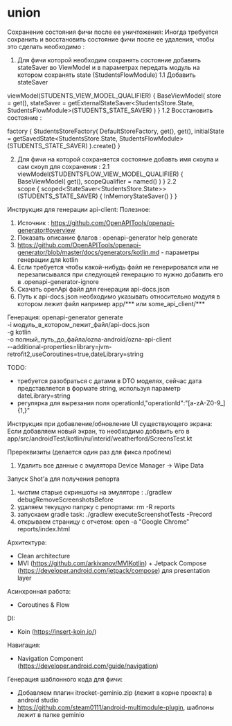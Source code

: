# union

Сохранение состояния фичи после ее уничтожения:
Иногда требуется сохранить и восстановить состояние фичи после ее удаления, чтобы это сделать необходимо :
1) Для фичи которой необходим сохранять состояние добавить stateSaver во ViewModel и в параметрах передать модуль на котором сохранять state (StudentsFlowModule)
   1.1 Добавить stateSaver

viewModel(STUDENTS_VIEW_MODEL_QUALIFIER) {
BaseViewModel(
store = get<StudentsStore>(),
stateSaver = getExternalStateSaver<StudentsStore.State, StudentsFlowModule>(STUDENTS_STATE_SAVER)
)
}
1.2 Восстановить состояние :

factory {
StudentsStoreFactory(
DefaultStoreFactory,
get(),
get(),
initialState = getSavedState<StudentsStore.State, StudentsFlowModule>(STUDENTS_STATE_SAVER)
).create()
}

2) Для фичи на которой сохраняется состояние добавть имя скоупа и сам скоуп для сохранения :
   2.1   
   viewModel(STUDENTSFLOW_VIEW_MODEL_QUALIFIER) {
   BaseViewModel(
   get<StudentsFlowStore>(),
   scopeQualifier = named<StudentsFlowModule>()
   )
   }
   2.2  
   scope<StudentsFlowModule> {
   scoped<StateSaver<StudentsStore.State>>(STUDENTS_STATE_SAVER) {
   InMemoryStateSaver()
   }
   }

Инструкция для генерации api-client:
Полезное:
1) Источник : https://github.com/OpenAPITools/openapi-generator#overview
2) Показать описание флагов : openapi-generator help generate
3) https://github.com/OpenAPITools/openapi-generator/blob/master/docs/generators/kotlin.md - параметры генерации для kotlin
4) Если требуется чтобы какой-нибудь файл не генерировался или не перезаписывался при следующей генерацию то нужно добавить его в
   .openapi-generator-ignore
5) Скачать openApi файл для генерации api-docs.json
6) Путь к api-docs.json необходимо указывать относительно модуля в котором лежит файл например app/*** или some_api_client/***

Генерация:
openapi-generator generate \
-i модуль_в_котором_лежит_файл/api-docs.json \
-g kotlin \
-o полный_путь_до_файла/ozna-android/ozna-api-client \
--additional-properties=library=jvm-retrofit2,useCoroutines=true,dateLibrary=string

TODO:
- требуется разобраться с датами в DTO моделях, сейчас дата представляется в формате string, используя параметр dateLibrary=string
- регулярка для вырезания поля operationId,"operationId":"[a-zA-Z0-9_]{1,}"

Инструкция при добавление/обновление UI существующего экрана:
Если добавляем новый экран, то необходимо добавить его в app/src/androidTest/kotlin/ru/interid/weatherford/ScreensTest.kt

Пререквизиты (делается один раз для фикса проблем)
1) Удалить все данные с эмулятора Device Manager -> Wipe Data

Запуск Shot'a для получения репорта
1) чистим старые скриншоты на эмуляторе : ./gradlew debugRemoveScreenshotsBefore
2) удаляем текущую папрку с репортами: rm -R reports
3) запускаем gradle task: ./gradlew executeScreenshotTests -Precord
4) открываем страницу с отчетом: open -a "Google Chrome" reports/index.html

Архитектура:
- Clean architecture
- MVI (https://github.com/arkivanov/MVIKotlin) + Jetpack Compose (https://developer.android.com/jetpack/compose) для presentation layer

Асинхронная работа:
- Coroutines  & Flow

DI:
- Koin (https://insert-koin.io/)

Навигация:
- Navigation Component (https://developer.android.com/guide/navigation)

Генерация шаблонного кода для фичи:
- Добавляем плагин itrocket-geminio.zip (лежит в корне проекта) в android studio
- https://github.com/steam0111/android-multimodule-plugin, шаблоны лежит в папке geminio
